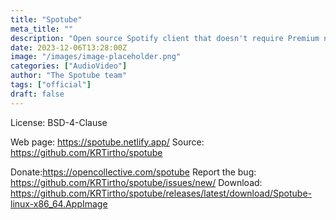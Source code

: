 ```yaml
---
title: "Spotube"
meta_title: ""
description: "Open source Spotify client that doesn't require Premium nor uses Electron! Available for both desktop & mobile!"
date: 2023-12-06T13:28:00Z
image: "/images/image-placeholder.png"
categories: ["AudioVideo"]
author: "The Spotube team"
tags: ["official"]
draft: false
---
```


License: BSD-4-Clause

Web page: https://spotube.netlify.app/
Source: https://github.com/KRTirtho/spotube

Donate:https://opencollective.com/spotube
Report the bug: https://github.com/KRTirtho/spotube/issues/new/
Download: https://github.com/KRTirtho/spotube/releases/latest/download/Spotube-linux-x86_64.AppImage
